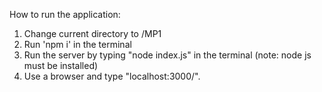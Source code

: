 How to run the application:
1. Change current directory to /MP1
2. Run 'npm i' in the terminal
3. Run the server by typing "node index.js" in the terminal (note: node js must be installed)
4. Use a browser and type "localhost:3000/".
